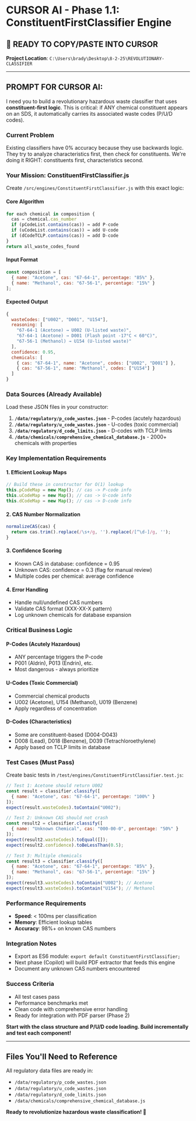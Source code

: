 # CURSOR AI - Phase 1.1: ConstituentFirstClassifier Engine

## 🚀 READY TO COPY/PASTE INTO CURSOR

**Project Location**: `C:\Users\brady\Desktop\8-2-25\REVOLUTIONARY-CLASSIFIER`

---

## PROMPT FOR CURSOR AI:

I need you to build a revolutionary hazardous waste classifier that uses **constituent-first logic**. This is critical: if ANY chemical constituent appears on an SDS, it automatically carries its associated waste codes (P/U/D codes).

### Current Problem
Existing classifiers have 0% accuracy because they use backwards logic. They try to analyze characteristics first, then check for constituents. We're doing it RIGHT: constituents first, characteristics second.

### Your Mission: ConstituentFirstClassifier.js

Create `/src/engines/ConstituentFirstClassifier.js` with this exact logic:

#### Core Algorithm
```javascript
for each chemical in composition {
  cas = chemical.cas_number
  if (pCodeList.contains(cas)) → add P-code 
  if (uCodeList.contains(cas)) → add U-code
  if (dCodeTCLP.contains(cas)) → add D-code
}
return all_waste_codes_found
```

#### Input Format
```javascript
const composition = [
  { name: "Acetone", cas: "67-64-1", percentage: "85%" },
  { name: "Methanol", cas: "67-56-1", percentage: "15%" }
];
```

#### Expected Output  
```javascript
{
  wasteCodes: ["U002", "D001", "U154"],
  reasoning: [
    "67-64-1 (Acetone) → U002 (U-listed waste)",
    "67-64-1 (Acetone) → D001 (Flash point -17°C < 60°C)",  
    "67-56-1 (Methanol) → U154 (U-listed waste)"
  ],
  confidence: 0.95,
  chemicals: [
    { cas: "67-64-1", name: "Acetone", codes: ["U002", "D001"] },
    { cas: "67-56-1", name: "Methanol", codes: ["U154"] }
  ]
}
```

### Data Sources (Already Available)

Load these JSON files in your constructor:

1. **`/data/regulatory/p_code_wastes.json`** - P-codes (acutely hazardous)
2. **`/data/regulatory/u_code_wastes.json`** - U-codes (toxic commercial) 
3. **`/data/regulatory/d_code_limits.json`** - D-codes with TCLP limits
4. **`/data/chemicals/comprehensive_chemical_database.js`** - 2000+ chemicals with properties

### Key Implementation Requirements

#### 1. Efficient Lookup Maps
```javascript
// Build these in constructor for O(1) lookup
this.pCodeMap = new Map(); // cas -> P-code info
this.uCodeMap = new Map(); // cas -> U-code info  
this.dCodeMap = new Map(); // cas -> D-code info
```

#### 2. CAS Number Normalization
```javascript
normalizeCAS(cas) {
  return cas.trim().replace(/\s+/g, '').replace(/[^\d-]/g, '');
}
```

#### 3. Confidence Scoring
- Known CAS in database: confidence = 0.95
- Unknown CAS: confidence = 0.3 (flag for manual review)
- Multiple codes per chemical: average confidence

#### 4. Error Handling
- Handle null/undefined CAS numbers
- Validate CAS format (XXX-XX-X pattern)
- Log unknown chemicals for database expansion

### Critical Business Logic

#### P-Codes (Acutely Hazardous)
- ANY percentage triggers the P-code  
- P001 (Aldrin), P013 (Endrin), etc.
- Most dangerous - always prioritize

#### U-Codes (Toxic Commercial)
- Commercial chemical products
- U002 (Acetone), U154 (Methanol), U019 (Benzene)
- Apply regardless of concentration

#### D-Codes (Characteristics)  
- Some are constituent-based (D004-D043)
- D008 (Lead), D018 (Benzene), D039 (Tetrachloroethylene)
- Apply based on TCLP limits in database

### Test Cases (Must Pass)

Create basic tests in `/test/engines/ConstituentFirstClassifier.test.js`:

```javascript
// Test 1: Acetone should return U002
const result = classifier.classify([
  { name: "Acetone", cas: "67-64-1", percentage: "100%" }
]);
expect(result.wasteCodes).toContain("U002");

// Test 2: Unknown CAS should not crash
const result2 = classifier.classify([
  { name: "Unknown Chemical", cas: "000-00-0", percentage: "50%" }
]);
expect(result2.wasteCodes).toEqual([]);
expect(result2.confidence).toBeLessThan(0.5);

// Test 3: Multiple chemicals
const result3 = classifier.classify([
  { name: "Acetone", cas: "67-64-1", percentage: "85%" },
  { name: "Methanol", cas: "67-56-1", percentage: "15%" }
]);
expect(result3.wasteCodes).toContain("U002"); // Acetone
expect(result3.wasteCodes).toContain("U154"); // Methanol
```

### Performance Requirements
- **Speed**: < 100ms per classification
- **Memory**: Efficient lookup tables
- **Accuracy**: 98%+ on known CAS numbers

### Integration Notes
- Export as ES6 module: `export default ConstituentFirstClassifier;`
- Next phase (Copilot) will build PDF extractor that feeds this engine
- Document any unknown CAS numbers encountered

### Success Criteria
- All test cases pass
- Performance benchmarks met
- Clean code with comprehensive error handling  
- Ready for integration with PDF parser (Phase 2)

**Start with the class structure and P/U/D code loading. Build incrementally and test each component!**

---

## Files You'll Need to Reference

All regulatory data files are ready in:
- `/data/regulatory/p_code_wastes.json`
- `/data/regulatory/u_code_wastes.json`  
- `/data/regulatory/d_code_limits.json`
- `/data/chemicals/comprehensive_chemical_database.js`

**Ready to revolutionize hazardous waste classification! 🚀**